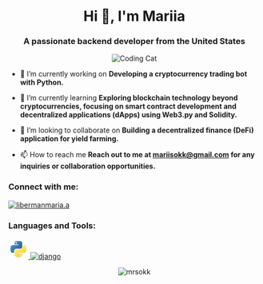 <h1 align="center">Hi 👋, I'm Mariia</h1>
<h3 align="center">A passionate backend developer from the United States</h3>

<p align="center">
  <img src="https://media.giphy.com/media/JIX9t2j0ZTN9S/giphy.gif" alt="Coding Cat" width="300">
</p>

- 🔭 I’m currently working on **Developing a cryptocurrency trading bot with Python.**

- 🌱 I’m currently learning **Exploring blockchain technology beyond cryptocurrencies, focusing on smart contract development and decentralized applications (dApps) using Web3.py and Solidity.**

- 👯 I’m looking to collaborate on **Building a decentralized finance (DeFi) application for yield farming.**

- 📫 How to reach me **Reach out to me at mariisokk@gmail.com for any inquiries or collaboration opportunities.**

<h3 align="left">Connect with me:</h3>
<p align="left">
  <a href="https://instagram.com/libermanmaria.a" target="blank">
    <img align="center" src="https://raw.githubusercontent.com/rahuldkjain/github-profile-readme-generator/master/src/images/icons/Social/instagram.svg" alt="libermanmaria.a" height="30" width="40" />
  </a>
</p>

<h3 align="left">Languages and Tools:</h3>
<p align="left">
  <a href="https://www.python.org" target="_blank">
    <img src="https://raw.githubusercontent.com/devicons/devicon/master/icons/python/python-original.svg" alt="python" width="40" height="40"/>
  </a>
  <a href="https://www.djangoproject.com/" target="_blank">
    <img src="https://cdn.worldvectorlogo.com/logos/django.svg" alt="django" width="40" height="40"/>
  </a>
  <!-- Add more tools and languages here -->
</p>

<p align="center">
  <img src="https://github-readme-stats.vercel.app/api/top-langs?username=mrsokk&show_icons=true&locale=en&layout=compact" alt="mrsokk" />
</p>
